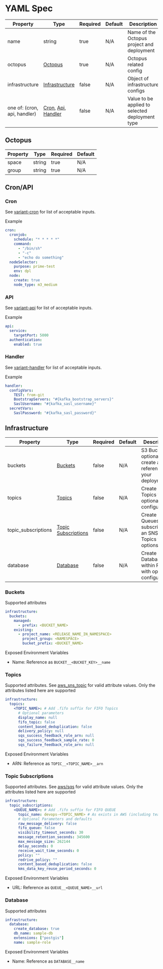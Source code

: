 # YAML Spec

| Property | Type | Required | Default | Description |
| --- | --- | --- | --- | --- |
| name | string | true | N/A | Name of the Octopus project and deployment |
| octopus | [Octopus](#octopus) | true | N/A | Octopus related config |
| infrastructure | [Infrastructure](#infrastructure) | false | N/A | Object of infrastructure configs |
| one of: (cron, api, handler) | [Cron](#cron), [Api](#api), [Handler](#handler) | false | N/A | Value to be applied to selected deployment type |

## Octopus

| Property | Type | Required | Default |
| --- | --- | --- | --- |
| space | string | true | N/A |
| group | string | true | N/A |

## Cron/API

### Cron

See [variant-cron](https://github.com/variant-inc/lazy-helm-charts/tree/variant-cron-1.0.0/charts/variant-cron) for list of acceptable inputs.

Example

```yaml
cron:
  cronjob:
    schedule: "* * * * *"
    command:
      - "/bin/sh"
      - "-c"
      - "echo do something"
  nodeSelector:
    purpose: prime-test
    env: dpl
  node:
    create: true
    node_type: m3_medium
```

### API

See [variant-api](https://github.com/variant-inc/lazy-helm-charts/tree/variant-api-2.0.0/charts/variant-api) for list of acceptable inputs.

Example

```yaml
api:
  service:
    targetPort: 5000
  authentication:
    enabled: true
```

### Handler

See [variant-handler](https://github.com/variant-inc/lazy-helm-charts/tree/variant-handler-1.0.2/charts/variant-handler) for list of acceptable inputs.

Example

```yaml
handler:
  configVars:
    TEST: from-git
    BootstrapServers: "#{kafka_bootstrap_servers}"
    SaslUsername: "#{kafka_sasl_username}"
  secretVars:
    SaslPassword: "#{kafka_sasl_password}"
```

## Infrastructure

| Property | Type | Required | Default | Description |
| --- | --- | --- | --- | --- |
| buckets | [Buckets](#buckets) | false | N/A | S3 Buckets to optionally create and reference in your deployment
| topics | [Topics](#topics) | false | N/A | Create SNS Topics with optional configuration. |
| topic_subscriptions | [Topic Subscriptions](#topic-subscriptions) | false | N/A | Create SQS Queues and subscribe to an SNS Topics with options |
| database | [Database](#database) | false | N/A | Create Database within RDS with optional configuration. |

### Buckets

Supported attributes

```yaml
infrastructure:
  buckets:
    managed:
      - prefix: <BUCKET_NAME>
    existing:
      - project_name: <RELEASE_NAME_IN_NAMESPACE>
        project_group: <NAMESPACE>
        bucket_prefix: <BUCKET_NAME>
```

Exposed Environment Variables

- Name: Reference as `BUCKET__<BUCKET_KEY>__name`

### Topics

Supported attributes. See [aws_sns_topic](https://registry.terraform.io/modules/terraform-aws-modules/sns/aws/latest?tab=inputs) for valid attribute values. Only the attributes listed here are supported

```yaml
infrastructure:
  topics:
    <TOPIC_NAME>: # Add .fifo suffix for FIFO Topics
      # Optional parameters
      display_name: null
      fifo_topic: false
      content_based_deduplication: false
      delivery_policy: null
      sqs_success_feedback_role_arn: null
      sqs_success_feedback_sample_rate: 0
      sqs_failure_feedback_role_arn: null
```

Exposed Environment Variables

- ARN: Reference as `TOPIC__<TOPIC_NAME>__arn`

### Topic Subscriptions

Supported attributes. See [aws/sqs](https://registry.terraform.io/modules/terraform-aws-modules/sqs/aws/latest?tab=inputs) for valid attribute values. Only the attributes listed here are supported

```yaml
infrastructure:
  topic_subscriptions:
    <QUEUE_NAME>: # Add .fifo suffix for FIFO QUEUE
      topic_name: devops-<TOPIC_NAME> # As exists in AWS (including team prefix)
      # Optional Parameters and defaults
      raw_message_delivery: false
      fifo_queue: false
      visibility_timeout_seconds: 30
      message_retention_seconds: 345600
      max_message_size: 262144
      delay_seconds: 0
      receive_wait_time_seconds: 0
      policy: ""
      redrive_policy: ""
      content_based_deduplication: false
      kms_data_key_reuse_period_seconds: 0
```

Exposed Environment Variables

- URL: Reference as `QUEUE__<QUEUE_NAME>__url`

### Database

Supported attributes

```yaml
infrastructure:
  database:
    create_database: true
    db_name: sample-db
    extensions: ["postgis"]
    name: sample-role
```

Exposed Environment Variables

- Name: Reference as `DATABASE__name`

